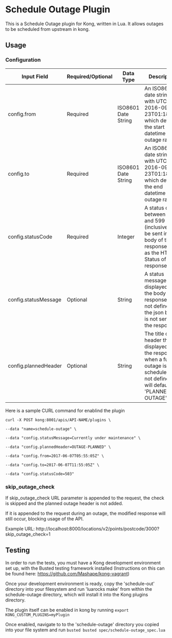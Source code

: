 # Schedule Outage Plugin
This is a Schedule Outage plugin for Kong, written in Lua. It allows outages to be scheduled from upstream in kong. 

## Usage
### Configuration
| Input Field| Required/Optional|Data Type|Description |
|---|---|---|---|
|config.from| Required|ISO8601 Date String|An ISO8601 date string with UTC, e.g. 2016-09-23T01:18:33Z, which defines the start datetime of the outage range.
|config.to|Required| ISO8601 Date String| An ISO8601 date string with UTC, e.g. 2016-09-23T01:18:33Z, which defines the end datetime of the outage range.
|config.statusCode|Required|Integer| A status code between 100 and 599 (inclusive) to be sent in the body of the response, and as the HTTP Status of the response. 
|config.statusMessage|Optional|String|A status message to be displayed in the body of the response. If not defined, the json body is not sent in the response.
|config.plannedHeader|Optional|String|The title of the header that will displayed in the response, when a future outage is scheduled. If not defined, will default to 'PLANNED-OUTAGE'

Here is a sample CURL command for enablind the plugin 

`curl -X POST kong:8001/apis/API-NAME/plugins \`

`--data "name=schedule-outage" \`

`--data "config.statusMessage=Currently under maintenance" \`

`--data "config.plannedHeader=OUTAGE-PLANNED" \`

`--data "config.from=2017-06-07T05:55:05Z" \`

`--data "config.to=2017-06-07T11:55:05Z" \`

`--data "config.statusCode=503"`

### skip_outage_check

If skip_outage_check URL parameter is appended to the request, the check is skipped and the planned outage header is not added.

If it is appended to the request during an outage, the modified response will still occur, blocking usage of the API.

Example URL:
http://localhost:8000/locations/v2/points/postcode/3000?skip_outage_check=1



## Testing
In order to run the tests, you must have a Kong development environment set up, with the Busted testing framework installed (Instructions on this can be found here: https://github.com/Mashape/kong-vagrant)

Once your development environment is ready, copy the 'schedule-out' directory into your filesystem and run 'luarocks make' from within the schedule-outage directory, which will install it into the Kong plugins directory.

The plugin itself can be enabled in kong by running 
`export KONG_CUSTOM_PLUGINS=myPlugin`

Once enabled, navigate to to the 'schedule-outage' directory you copied into your file system and run `busted busted spec/schedule-outage_spec.lua`